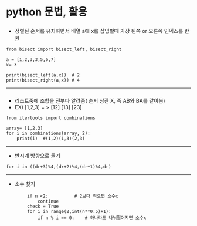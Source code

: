 # python 문법, 활용

### 

- 정렬된 순서를 유지하면서 배열 a에 x를 삽입할때 가장 왼쪽 or 오른쪽 인덱스를 반환
  
```
from bisect import bisect_left, bisect_right

a = [1,2,3,3,5,6,7]
x= 3

print(bisect_left(a,x))  # 2
print(bisect_right(a,x)) # 4

```
---
###
- 리스트중에 조합을 전부다 알려줌( 순서 상관 X, 즉 AB와 BA를 같이봄)
- EX) [1,2,3]  = > [12] [13] [23]
```
from itertools import combinations

array= [1,2,3]
for i in combinations(array, 2):
    print(i)  #(1,2)(1,3)(2,3)
```
---


- 반시계 방향으로 돌기
  
```
for i in ((dr+3)%4,(dr+2)%4,(dr+1)%4,dr)

```

---


- 소수 찾기 
  
```
        if n <2:          # 2보다 작으면 소수x
            continue
        check = True
        for i in range(2,int(n**0.5)+1): 
            if n % i == 0:    # 하나라도 나눠떨어지면 소수x
```
